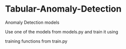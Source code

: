 # Tabular-Anomaly-Detection
Anomaly Detection models 


Use one of the models from models.py and train it using



training functions from train.py
